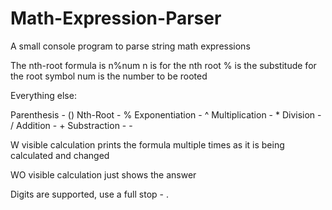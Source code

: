 # Math-Expression-Parser
A small console program to parse string math expressions

The nth-root formula is n%num
n is for the nth root
% is the substitude for the root symbol
num is the number to be rooted



Everything else:

Parenthesis - ()
Nth-Root - %
Exponentiation - ^
Multiplication - *
Division - /
Addition - +
Substraction - -



W visible calculation prints the formula multiple times as it is being calculated and changed

WO visible calculation just shows the answer

Digits are supported, use a full stop - .
